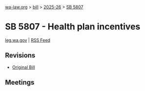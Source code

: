 [wa-law.org](/) > [bill](/bill/) > [2025-26](/bill/2025-26/) > [SB 5807](/bill/2025-26/sb/5807/)

# SB 5807 - Health plan incentives
[leg.wa.gov](https://app.leg.wa.gov/billsummary?BillNumber=5807&Year=2025&Initiative=false) | [RSS Feed](./rss.xml)

## Revisions
* [Original Bill](1/)

## Meetings